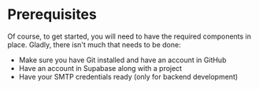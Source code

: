 # Prerequisites

Of course, to get started, you will need to have the required components in place. Gladly, there isn't much that needs to be done:

* Make sure you have Git installed and have an account in GitHub
* Have an account in Supabase along with a project
* Have your SMTP credentials ready (only for backend development)
